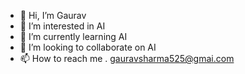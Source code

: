 - 👋 Hi, I’m Gaurav
- 👀 I’m interested in AI
- 🌱 I’m currently learning AI
- 💞️ I’m looking to collaborate on AI
- 📫 How to reach me . gauravsharma525@gmai.com

<!---
Gauravsharma525/Gauravsharma525 is a ✨ special ✨ repository because its `README.md` (this file) appears on your GitHub profile.
You can click the Preview link to take a look at your changes.
--->
